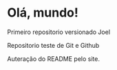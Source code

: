# Olá, mundo!
 Primeiro repositorio versionado Joel

 Repositorio teste de Git e Github

Auteração do README pelo site.
